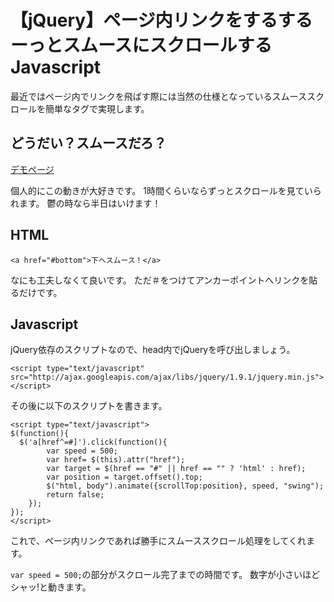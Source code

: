 # 【jQuery】ページ内リンクをするするーっとスムースにスクロールするJavascript

最近ではページ内でリンクを飛ばす際には当然の仕様となっているスムーススクロールを簡単なタグで実現します。
<!--more-->

## どうだい？スムースだろ？

<a href="http://klutche.org/demo/smooth/" target="_blank">デモページ</a>

個人的にこの動きが大好きです。
1時間くらいならずっとスクロールを見ていられます。
鬱の時なら半日はいけます！

## HTML

`<a href="#bottom">下へスムース！</a>`

なにも工夫しなくて良いです。
ただ＃をつけてアンカーポイントへリンクを貼るだけです。

## Javascript

jQuery依存のスクリプトなので、head内でjQueryを呼び出しましょう。


`<script type="text/javascript" src="http://ajax.googleapis.com/ajax/libs/jquery/1.9.1/jquery.min.js"></script>`

その後に以下のスクリプトを書きます。

    <script type="text/javascript">
    $(function(){
      $('a[href^=#]').click(function(){
    		var speed = 500;
    		var href= $(this).attr("href");
    		var target = $(href == "#" || href == "" ? 'html' : href);
    		var position = target.offset().top;
    		$("html, body").animate({scrollTop:position}, speed, "swing");
    		return false;
    	});
    });
    </script>

これで、ページ内リンクであれば勝手にスムーススクロール処理をしてくれます。

`var speed = 500;`の部分がスクロール完了までの時間です。
数字が小さいほどシャッ!と動きます。
